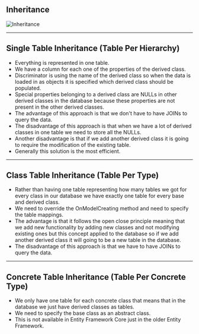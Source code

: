 ## Inheritance

![Inheritance](/Images/inheritance.png)

<hr>

## Single Table Inheritance (Table Per Hierarchy)

- Everything is represented in one table.
- We have a column for each one of the properties of the derived class.
- Discriminator is using the name of the derived class so when the data is loaded in as objects it is specified which derived class should be populated.
- Special properties belonging to a derived class are NULLs in other derived classes in the database because these properties are not present in the other derived classes.
- The advantage of this approach is that we don't have to have JOINs to query the data.
- The disadvantage of this approach is that when we have a lot of derived classes in one table we need to store all the NULLs.
- Another disadvantage is that if we add another derived class it is going to require the modification of the existing table.
- Generally this solution is the most efficient.

<hr>

## Class Table Inheritance (Table Per Type)

- Rather than having one table representing how many tables we got for every class in our database we have exactly one table for every base and derived class.
- We need to override the OnModelCreating method and need to specify the table mappings.
- The advantage is that it follows the open close principle meaning that we add new functionality by adding new classes and not modifying existing ones but this concept applied to the database so if we add another derived class it will going to be a new table in the database.
- The disadvantage of this approach is that we have to have JOINs to query the data.

<hr>

## Concrete Table Inheritance (Table Per Concrete Type)

- We only have one table for each concrete class that means that in the database we just have derived classes as tables.
- We need to specify the base class as an abstract class.
- This is not available in Entity Framework Core just in the older Entity Framework.
